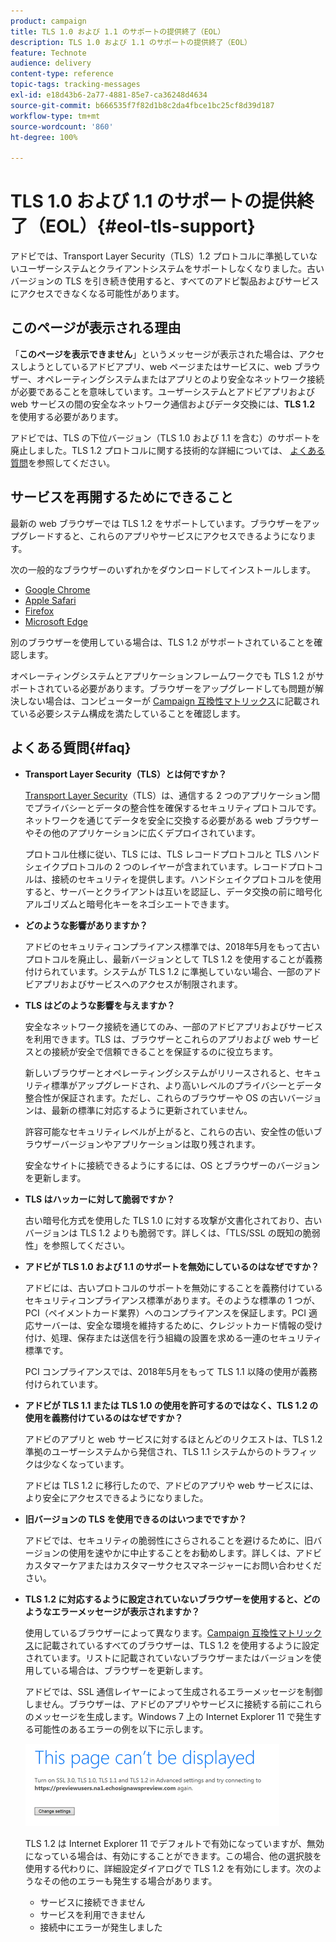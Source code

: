 ```yaml
---
product: campaign
title: TLS 1.0 および 1.1 のサポートの提供終了（EOL）
description: TLS 1.0 および 1.1 のサポートの提供終了（EOL）
feature: Technote
audience: delivery
content-type: reference
topic-tags: tracking-messages
exl-id: e18d43b6-2a77-4881-85e7-ca36248d4634
source-git-commit: b666535f7f82d1b8c2da4fbce1bc25cf8d39d187
workflow-type: tm+mt
source-wordcount: '860'
ht-degree: 100%

---
```


# TLS 1.0 および 1.1 のサポートの提供終了（EOL）{#eol-tls-support}



アドビでは、Transport Layer Security（TLS）1.2 プロトコルに準拠していないユーザーシステムとクライアントシステムをサポートしなくなりました。古いバージョンの TLS を引き続き使用すると、すべてのアドビ製品およびサービスにアクセスできなくなる可能性があります。

## このページが表示される理由

「**このページを表示できません**」というメッセージが表示された場合は、アクセスしようとしているアドビアプリ、web ページまたはサービスに、web ブラウザー、オペレーティングシステムまたはアプリとのより安全なネットワーク接続が必要であることを意味しています。ユーザーシステムとアドビアプリおよび web サービスの間の安全なネットワーク通信およびデータ交換には、**TLS 1.2** を使用する必要があります。

アドビでは、TLS の下位バージョン（TLS 1.0 および 1.1 を含む）のサポートを廃止しました。TLS 1.2 プロトコルに関する技術的な詳細については、 [よくある質問](#faq)を参照してください。

## サービスを再開するためにできること

最新の web ブラウザーでは TLS 1.2 をサポートしています。ブラウザーをアップグレードすると、これらのアプリやサービスにアクセスできるようになります。

次の一般的なブラウザーのいずれかをダウンロードしてインストールします。

* [Google Chrome](https://www.google.com/chrome/)
* [Apple Safari](https://www.apple.com/safari/)
* [Firefox](https://www.mozilla.org/ja-JP/firefox/new/)
* [Microsoft Edge](https://www.microsoft.com/ja-jp/edge)

別のブラウザーを使用している場合は、TLS 1.2 がサポートされていることを確認します。

オペレーティングシステムとアプリケーションフレームワークでも TLS 1.2 がサポートされている必要があります。ブラウザーをアップグレードしても問題が解決しない場合は、コンピューターが [Campaign 互換性マトリックス](../../rn/using/compatibility-matrix.md)に記載されている必要システム構成を満たしていることを確認します。

## よくある質問{#faq}

* **Transport Layer Security（TLS）とは何ですか？**

  [Transport Layer Security](https://ja.wikipedia.org/wiki/Transport_Layer_Security)（TLS）は、通信する 2 つのアプリケーション間でプライバシーとデータの整合性を確保するセキュリティプロトコルです。ネットワークを通じてデータを安全に交換する必要がある web ブラウザーやその他のアプリケーションに広くデプロイされています。

  プロトコル仕様に従い、TLS には、TLS レコードプロトコルと TLS ハンドシェイクプロトコルの 2 つのレイヤーが含まれています。レコードプロトコルは、接続のセキュリティを提供します。ハンドシェイクプロトコルを使用すると、サーバーとクライアントは互いを認証し、データ交換の前に暗号化アルゴリズムと暗号化キーをネゴシエートできます。

* **どのような影響がありますか？**

  アドビのセキュリティコンプライアンス標準では、2018年5月をもって古いプロトコルを廃止し、最新バージョンとして TLS 1.2 を使用することが義務付けられています。システムが TLS 1.2 に準拠していない場合、一部のアドビアプリおよびサービスへのアクセスが制限されます。

* **TLS はどのような影響を与えますか？**

  安全なネットワーク接続を通じてのみ、一部のアドビアプリおよびサービスを利用できます。TLS は、ブラウザーとこれらのアプリおよび web サービスとの接続が安全で信頼できることを保証するのに役立ちます。

  新しいブラウザーとオペレーティングシステムがリリースされると、セキュリティ標準がアップグレードされ、より高いレベルのプライバシーとデータ整合性が保証されます。ただし、これらのブラウザーや OS の古いバージョンは、最新の標準に対応するように更新されていません。

  許容可能なセキュリティレベルが上がると、これらの古い、安全性の低いブラウザーバージョンやアプリケーションは取り残されます。

  安全なサイトに接続できるようにするには、OS とブラウザーのバージョンを更新します。

* **TLS はハッカーに対して脆弱ですか？**

  古い暗号化方式を使用した TLS 1.0 に対する攻撃が文書化されており、古いバージョンは TLS 1.2 よりも脆弱です。詳しくは、「TLS/SSL の既知の脆弱性」を参照してください。

* **アドビが TLS 1.0 および 1.1 のサポートを無効にしているのはなぜですか？**

  アドビには、古いプロトコルのサポートを無効にすることを義務付けているセキュリティコンプライアンス標準があります。そのような標準の 1 つが、PCI（ペイメントカード業界）へのコンプライアンスを保証します。PCI 適応サーバーは、安全な環境を維持するために、クレジットカード情報の受け付け、処理、保存または送信を行う組織の設置を求める一連のセキュリティ標準です。

  PCI コンプライアンスでは、2018年5月をもって TLS 1.1 以降の使用が義務付けられています。

* **アドビが TLS 1.1 または TLS 1.0 の使用を許可するのではなく、TLS 1.2 の使用を義務付けているのはなぜですか？**

  アドビのアプリと web サービスに対するほとんどのリクエストは、TLS 1.2 準拠のユーザーシステムから発信され、TLS 1.1 システムからのトラフィックは少なくなっています。

  アドビは TLS 1.2 に移行したので、アドビのアプリや web サービスには、より安全にアクセスできるようになりました。

* **旧バージョンの TLS を使用できるのはいつまでですか？**

  アドビでは、セキュリティの脆弱性にさらされることを避けるために、旧バージョンの使用を速やかに中止することをお勧めします。詳しくは、アドビカスタマーケアまたはカスタマーサクセスマネージャーにお問い合わせください。

* **TLS 1.2 に対応するように設定されていないブラウザーを使用すると、どのようなエラーメッセージが表示されますか？**

  使用しているブラウザーによって異なります。[Campaign 互換性マトリックス](../../rn/using/compatibility-matrix.md)に記載されているすべてのブラウザーは、TLS 1.2 を使用するように設定されています。リストに記載されていないブラウザーまたはバージョンを使用している場合は、ブラウザーを更新します。

  アドビでは、SSL 通信レイヤーによって生成されるエラーメッセージを制御しません。ブラウザーは、アドビのアプリやサービスに接続する前にこれらのメッセージを生成します。Windows 7 上の Internet Explorer 11 で発生する可能性のあるエラーの例を以下に示します。

  ![](assets/do-not-translate/page-not-displayed.png)

  TLS 1.2 は Internet Explorer 11 でデフォルトで有効になっていますが、無効になっている場合は、有効にすることができます。この場合、他の選択肢を使用する代わりに、詳細設定ダイアログで TLS 1.2 を有効にします。次のようなその他のエラーも発生する場合があります。

   * サービスに接続できません
   * サービスを利用できません
   * 接続中にエラーが発生しました
